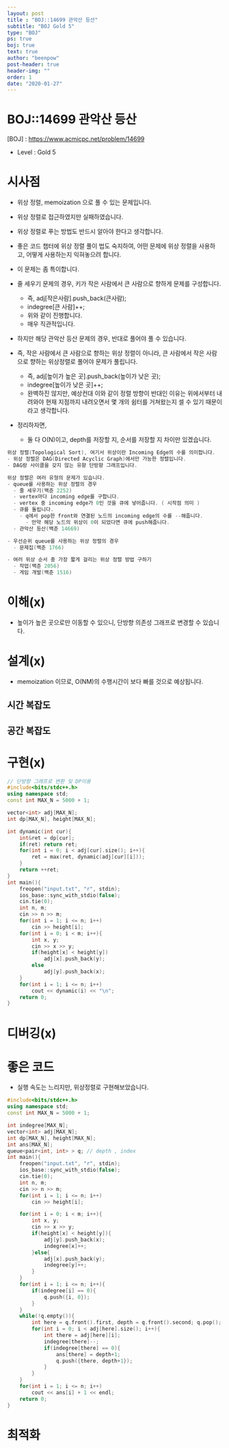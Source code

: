 ```yaml
---
layout: post
title : "BOJ::14699 관악산 등산"
subtitle: "BOJ Gold 5"
type: "BOJ"
ps: true
boj: true
text: true
author: "beenpow"
post-header: true
header-img: ""
order: 1
date: "2020-01-27"
---
```


# BOJ::14699 관악산 등산
[BOJ] : <https://www.acmicpc.net/problem/14699>
- Level : Gold 5

# 시사점
- 위상 정렬, memoization 으로 풀 수 있는 문제입니다.
- 위상 정렬로 접근하였지만 실패하였습니다.
- 위상 정렬로 푸는 방법도 반드시 알아야 한다고 생각합니다.
- 좋은 코드 챕터에 위상 정렬 풀이 법도 숙지하여, 어떤 문제에 위상 정렬을 사용하고, 어떻게
  사용하는지 익혀놓으려 합니다.

- 이 문제는 좀 특이합니다.
- 줄 세우기 문제의 경우, 키가 작은 사람에서 큰 사람으로 향하게 문제를 구성합니다.
  - 즉, adj[작은사람].push_back(큰사람);
  - indegree[큰 사람]++;
  - 위와 같이 진행합니다.
  - 매우 직관적입니다.
- 하지만 해당 관악산 등산 문제의 경우, 반대로 풀어야 풀 수 있습니다.
- 즉, 작은 사람에서 큰 사람으로 향하는 위상 정렬이 아니라, 큰 사람에서 작은 사람으로 향하는
  위상정렬로 풀어야 문제가 풀립니다.
  - 즉, adj[높이가 높은 곳].push_back(높이가 낮은 곳);
  - indegree[높이가 낮은 곳]++;
  - 완벽하진 않지만, 예상컨대 이와 같이 정렬 방향이 반대인 이유는 위에서부터 내려와야 현재 지점까지
    내려오면서 몇 개의 쉼터를 거쳐왔는지 셀 수 있기 때문이라고 생각합니다.

- 정리하자면,
  - 둘 다 O(N)이고, depth를 저장할 지, 순서를 저장할 지 차이만 있겠습니다.


```cpp
위상 정렬(Topological Sort), 여기서 위상이란 Incoming Edge의 수를 의미합니다.
- 위상 정렬은 DAG(Directed Acyclic Graph)에서만 가능한 정렬입니다.
- DAG랑 사이클을 갖지 않는 유향 단방향 그래프입니다.

위상 정렬은 여러 유형의 문제가 있습니다.
- queue를 사용하는 위상 정렬의 경우
  - 줄 세우기(백준 2252)
  - vertex마다 incoming edge를 구합니다.
  - vertex 중 incoming edge가 0인 것을 큐에 넣어줍니다. ( 시작점 의미 )
  - 큐를 돌립니다.
    - q에서 pop한 front와 연결된 노드의 incoming edge의 수를 --해줍니다.
      - 만약 해당 노드의 위상이 0이 되었다면 큐에 push해줍니다.
  - 관악산 등산(백준 14669)

- 우선순위 queue를 사용하는 위상 정렬의 경우
  - 문제집(백준 1766)

- 여러 위상 순서 중 가장 짧게 걸리는 위상 정렬 방법 구하기
  - 작업(백준 2056)
  - 게임 개발(백준 1516)

```


# 이해(x)
- 높이가 높은 곳으로만 이동할 수 있으니, 단방향 의존성 그래프로 변경할 수 있습니다.

# 설계(x)
- memoization 이므로, O(NM)의 수행시간이 보다 빠를 것으로 예상됩니다.

## 시간 복잡도

## 공간 복잡도

# 구현(x)

```cpp
// 단방향 그래프로 변환 및 DP이용
#include<bits/stdc++.h>
using namespace std;
const int MAX_N = 5000 + 1;

vector<int> adj[MAX_N];
int dp[MAX_N], height[MAX_N];

int dynamic(int cur){
    int&ret = dp[cur];
    if(ret) return ret;
    for(int i = 0; i < adj[cur].size(); i++){
        ret = max(ret, dynamic(adj[cur][i]));
    }
    return ++ret;
}
int main(){
    freopen("input.txt", "r", stdin);
    ios_base::sync_with_stdio(false);
    cin.tie(0);
    int n, m;
    cin >> n >> m;
    for(int i = 1; i <= n; i++)
        cin >> height[i];
    for(int i = 0; i < m; i++){
        int x, y;
        cin >> x >> y;
        if(height[x] < height[y])
            adj[x].push_back(y);
        else
            adj[y].push_back(x);
    }
    for(int i = 1; i <= n; i++)
        cout << dynamic(i) << "\n";
    return 0;
}
```

# 디버깅(x)

# 좋은 코드
- 실행 속도는 느리지만, 위상정렬로 구현해보았습니다.

```cpp
#include<bits/stdc++.h>
using namespace std;
const int MAX_N = 5000 + 1;

int indegree[MAX_N];
vector<int> adj[MAX_N];
int dp[MAX_N], height[MAX_N];
int ans[MAX_N];
queue<pair<int, int> > q; // depth , index
int main(){
    freopen("input.txt", "r", stdin);
    ios_base::sync_with_stdio(false);
    cin.tie(0);
    int n, m;
    cin >> n >> m;
    for(int i = 1; i <= n; i++)
        cin >> height[i];

    for(int i = 0; i < m; i++){
        int x, y;
        cin >> x >> y;
        if(height[x] < height[y]){
            adj[y].push_back(x);
            indegree[x]++;
        }else{
            adj[x].push_back(y);
            indegree[y]++;
        }
    }
    for(int i = 1; i <= n; i++){
        if(indegree[i] == 0){
            q.push({i, 0});
        }
    }
    while(!q.empty()){
        int here = q.front().first, depth = q.front().second; q.pop();
        for(int i = 0; i < adj[here].size(); i++){
            int there = adj[here][i];
            indegree[there]--;
            if(indegree[there] == 0){
                ans[there] = depth+1;
                q.push({there, depth+1});
            }
        }
    }
    for(int i = 1; i <= n; i++)
        cout << ans[i] + 1 << endl;
    return 0;
}
```

# 최적화
